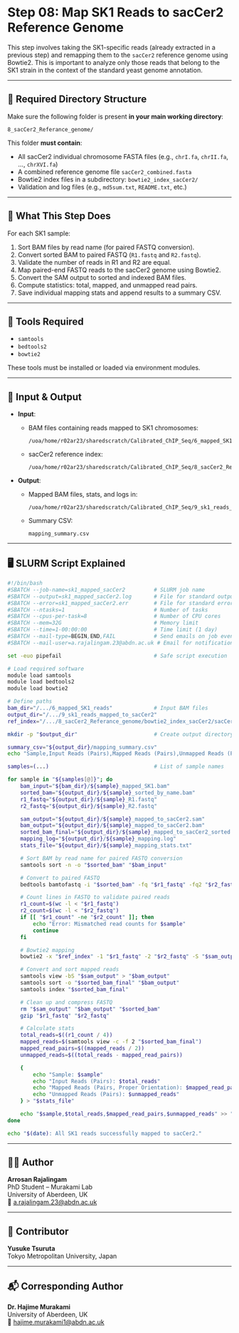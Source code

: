 # Step 08: Map SK1 Reads to sacCer2 Reference Genome

This step involves taking the SK1-specific reads (already extracted in a previous step) and remapping them to the `sacCer2` reference genome using Bowtie2. This is important to analyze only those reads that belong to the SK1 strain in the context of the standard yeast genome annotation.

---

## 📁 Required Directory Structure

Make sure the following folder is present **in your main working directory**:

```
8_sacCer2_Referance_genome/
```

This folder **must contain**:
- All sacCer2 individual chromosome FASTA files (e.g., `chrI.fa`, `chrII.fa`, ..., `chrXVI.fa`)
- A combined reference genome file `sacCer2_combined.fasta`
- Bowtie2 index files in a subdirectory: `bowtie2_index_sacCer2/`
- Validation and log files (e.g., `md5sum.txt`, `README.txt`, etc.)

---

## 📌 What This Step Does

For each SK1 sample:
1. Sort BAM files by read name (for paired FASTQ conversion).
2. Convert sorted BAM to paired FASTQ (`R1.fastq` and `R2.fastq`).
3. Validate the number of reads in R1 and R2 are equal.
4. Map paired-end FASTQ reads to the sacCer2 genome using Bowtie2.
5. Convert the SAM output to sorted and indexed BAM files.
6. Compute statistics: total, mapped, and unmapped read pairs.
7. Save individual mapping stats and append results to a summary CSV.

---

## 🧪 Tools Required

- `samtools`
- `bedtools2`
- `bowtie2`

These tools must be installed or loaded via environment modules.

---

## 🧬 Input & Output

- **Input**:
  - BAM files containing reads mapped to SK1 chromosomes:
    ```
    /uoa/home/r02ar23/sharedscratch/Calibrated_ChIP_Seq/6_mapped_SK1_reads/*.bam
    ```
  - sacCer2 reference index:
    ```
    /uoa/home/r02ar23/sharedscratch/Calibrated_ChIP_Seq/8_sacCer2_Referance_genome/bowtie2_index_sacCer2/sacCer2_combined
    ```

- **Output**:
  - Mapped BAM files, stats, and logs in:
    ```
    /uoa/home/r02ar23/sharedscratch/Calibrated_ChIP_Seq/9_sk1_reads_mapped_to_sacCer2/
    ```

  - Summary CSV:
    ```
    mapping_summary.csv
    ```

---

## 🖥️ SLURM Script Explained

```bash
#!/bin/bash
#SBATCH --job-name=sk1_mapped_sacCer2         # SLURM job name
#SBATCH --output=sk1_mapped_sacCer2.log       # File for standard output
#SBATCH --error=sk1_mapped_sacCer2.err        # File for standard error
#SBATCH --ntasks=1                            # Number of tasks
#SBATCH --cpus-per-task=8                     # Number of CPU cores
#SBATCH --mem=32G                             # Memory limit
#SBATCH --time=1-00:00:00                     # Time limit (1 day)
#SBATCH --mail-type=BEGIN,END,FAIL            # Send emails on job events
#SBATCH --mail-user=a.rajalingam.23@abdn.ac.uk # Email for notifications

set -euo pipefail                             # Safe script execution

# Load required software
module load samtools
module load bedtools2
module load bowtie2

# Define paths
bam_dir="/.../6_mapped_SK1_reads"             # Input BAM files
output_dir="/.../9_sk1_reads_mapped_to_sacCer2"
ref_index="/.../8_sacCer2_Referance_genome/bowtie2_index_sacCer2/sacCer2_combined"

mkdir -p "$output_dir"                        # Create output directory if missing

summary_csv="${output_dir}/mapping_summary.csv"
echo "Sample,Input Reads (Pairs),Mapped Reads (Pairs),Unmapped Reads (Pairs)" > "$summary_csv"

samples=(...)                                 # List of sample names

for sample in "${samples[@]}"; do
    bam_input="${bam_dir}/${sample}_mapped_SK1.bam"
    sorted_bam="${output_dir}/${sample}_sorted_by_name.bam"
    r1_fastq="${output_dir}/${sample}_R1.fastq"
    r2_fastq="${output_dir}/${sample}_R2.fastq"

    sam_output="${output_dir}/${sample}_mapped_to_sacCer2.sam"
    bam_output="${output_dir}/${sample}_mapped_to_sacCer2.bam"
    sorted_bam_final="${output_dir}/${sample}_mapped_to_sacCer2_sorted.bam"
    mapping_log="${output_dir}/${sample}_mapping.log"
    stats_file="${output_dir}/${sample}_mapping_stats.txt"

    # Sort BAM by read name for paired FASTQ conversion
    samtools sort -n -o "$sorted_bam" "$bam_input"

    # Convert to paired FASTQ
    bedtools bamtofastq -i "$sorted_bam" -fq "$r1_fastq" -fq2 "$r2_fastq"

    # Count lines in FASTQ to validate paired reads
    r1_count=$(wc -l < "$r1_fastq")
    r2_count=$(wc -l < "$r2_fastq")
    if [[ "$r1_count" -ne "$r2_count" ]]; then
        echo "Error: Mismatched read counts for $sample"
        continue
    fi

    # Bowtie2 mapping
    bowtie2 -x "$ref_index" -1 "$r1_fastq" -2 "$r2_fastq" -S "$sam_output"             -N 1 --no-discordant --no-mixed -X 1000 --threads $SLURM_CPUS_PER_TASK             2> "$mapping_log"

    # Convert and sort mapped reads
    samtools view -bS "$sam_output" > "$bam_output"
    samtools sort -o "$sorted_bam_final" "$bam_output"
    samtools index "$sorted_bam_final"

    # Clean up and compress FASTQ
    rm "$sam_output" "$bam_output" "$sorted_bam"
    gzip "$r1_fastq" "$r2_fastq"

    # Calculate stats
    total_reads=$((r1_count / 4))
    mapped_reads=$(samtools view -c -f 2 "$sorted_bam_final")
    mapped_read_pairs=$((mapped_reads / 2))
    unmapped_reads=$((total_reads - mapped_read_pairs))

    {
        echo "Sample: $sample"
        echo "Input Reads (Pairs): $total_reads"
        echo "Mapped Reads (Pairs, Proper Orientation): $mapped_read_pairs"
        echo "Unmapped Reads (Pairs): $unmapped_reads"
    } > "$stats_file"

    echo "$sample,$total_reads,$mapped_read_pairs,$unmapped_reads" >> "$summary_csv"
done

echo "$(date): All SK1 reads successfully mapped to sacCer2."
```

---

## 👨‍🔬 Author

**Arrosan Rajalingam**  
PhD Student – Murakami Lab  
University of Aberdeen, UK  
📧 a.rajalingam.23@abdn.ac.uk

---

## 🤝 Contributor

**Yusuke Tsuruta**  
Tokyo Metropolitan University, Japan

---

## 📬 Corresponding Author

**Dr. Hajime Murakami**  
University of Aberdeen, UK  
📧 hajime.murakami1@abdn.ac.uk
